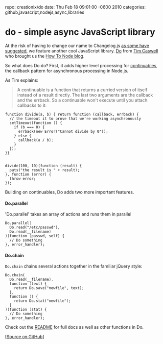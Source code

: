 repo: creationix/do
date: Thu Feb 18 09:01:00 -0600 2010
categories: github,javascript,nodejs,async,libraries

#  do - simple async JavaScript library

At the risk of having to change our name to Changelog.js [as some have suggested](http://twitter.com/jsconf/status/9237686006), we feature another cool JavaScript library. [Do](http://github.com/creationix/do) from [Tim Caswell](http://twitter.com/creationix) who brought us the [How To Node blog](http://howtonode.org/).

So what does Do do? First, it adds higher level processing for [continuables](http://boshi.inimino.org/3box/asof/1263250371783/fileIO/README.html), the callback pattern for asynchronous processing in Node.js.

As Tim explains:

> A continuable is a function that returns a curried version of itself instead of a result directly. The last two arguments are the callback and the errback. So a continuable won't execute until you attach callbacks to it:

    function divide(a, b) { return function (callback, errback) {
      // the timeout it to prove that we're working asynchronously
      setTimeout(function () {
        if (b === 0) {
          errback(new Error("Cannot divide by 0"));
        } else {
          callback(a / b);
        }
      }); 
    }}
    
    
    divide(100, 10)(function (result) {
      puts("the result is " + result);
    }, function (error) {
      throw error;
    });

Building on continuables, Do adds two more important features.

#### Do.parallel

'Do.parallel' takes an array of actions and runs them in parallel

    Do.parallel(
      Do.read("/etc/passwd"),
      Do.read(__filename)
    )(function (passwd, self) {
      // Do something
    }, error_handler);

#### Do.chain

`Do.chain` chains several actions together in the familiar jQuery style:

    Do.chain(
      Do.read(__filename),
      function (text) { 
        return Do.save("newfile", text);
      },
      function () {
        return Do.stat("newfile");
      }
    )(function (stat) {
      // Do something
    }, error_handler);

Check out the [README](http://github.com/creationix/do#readme) for full docs as well as other functions in Do.

[[Source on GitHub](http://github.com/creationix/do)]
